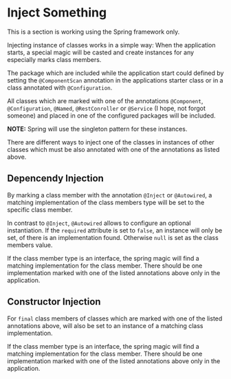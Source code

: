# Inject Something

This is a section is working using the Spring framework only.

Injecting instance of classes works in a simple way: When the application starts, a special magic will be casted and create instances for any especially marks class members.

The package which are included while the application start could defined by setting the `@ComponentScan` annotation in the applications starter class or in a class annotated with `@Configuration`.

All classes which are marked with one of the annotations `@Component`, `@Configuration`, `@Named`, `@RestConroller` or `@Service` (I hope, not forgot someone) and placed in one of the configured packages will be included.

**NOTE:** Spring will use the singleton pattern for these instances.

There are different ways to inject one of the classes in instances of other classes which must be also annotated with one of the annotations as listed above.


## Depencendy Injection

By marking a class member with the annotation `@Inject` or `@Autowired`, a matching implementation of the class members type will be set to the specific class member.

In contrast to `@Inject`, `@Autowired` allows to configure an optional instantiation. If the `required` attribute is set to `false`, an instance will only be set, of there is an implementation found. Otherwise `null` is set as the class members value.

If the class member type is an interface, the spring magic will find a matching implementation for the class member. There should be one implementation marked with one of the listed annotations above only in the application.


## Constructor Injection

For `final` class members of classes which are marked with one of the listed annotations above, will also be set to an instance of a matching class implementation.

If the class member type is an interface, the spring magic will find a matching implementation for the class member. There should be one implementation marked with one of the listed annotations above only in the application.